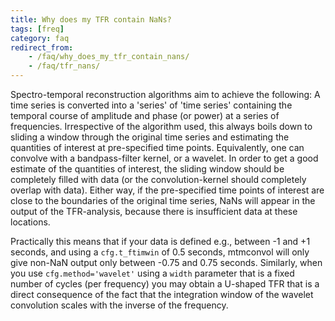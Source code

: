 ```yaml
---
title: Why does my TFR contain NaNs?
tags: [freq]
category: faq
redirect_from:
    - /faq/why_does_my_tfr_contain_nans/
    - /faq/tfr_nans/
---
```


Spectro-temporal reconstruction algorithms aim to achieve the following: A time series is converted into a 'series' of 'time series' containing the temporal course of amplitude and phase (or power) at a series of frequencies. Irrespective of the algorithm used, this always boils down to sliding a window through the original time series and estimating the quantities of interest at pre-specified time points. Equivalently, one can convolve with a bandpass-filter kernel, or a wavelet. In order to get a good estimate of the quantities of interest, the sliding window should be completely filled with data (or the convolution-kernel should completely overlap with data). Either way, if the pre-specified time points of interest are close to the boundaries of the original time series, NaNs will appear in the output of the TFR-analysis, because there is insufficient data at these locations.

Practically this means that if your data is defined e.g., between -1 and +1 seconds, and using a `cfg.t_ftimwin` of 0.5 seconds, mtmconvol will only give non-NaN output only between -0.75 and 0.75 seconds. Similarly, when you use `cfg.method='wavelet'` using a `width` parameter that is a fixed number of cycles (per frequency) you may obtain a U-shaped TFR that is a direct consequence of the fact that the integration window of the wavelet convolution scales with the inverse of the frequency.
